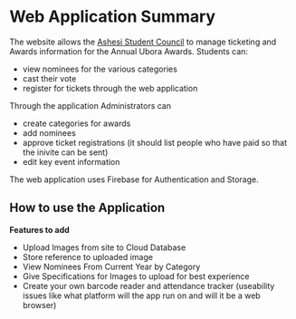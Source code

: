 # Web Application Summary
The website allows the [Ashesi Student Council](https://ashesi.edu.gh) to manage ticketing and Awards information for the Annual Ubora Awards. Students can:
* view nominees for the various categories 
* cast their vote 
* register for tickets through the web application

Through the application Administrators can 
* create categories for awards 
* add nominees 
* approve ticket registrations (it should list people who have paid so that the inivite can be sent)
* edit key event information

The web application uses Firebase for Authentication and Storage. 


## How to use the Application

**Features to add**

* Upload Images from site to Cloud Database
* Store reference to uploaded image
* View Nominees From Current Year by Category
* Give Specifications for Images to upload for best experience
* Create your own barcode reader and attendance tracker (useability issues like what platform will the app run on and will it be a web browser)
